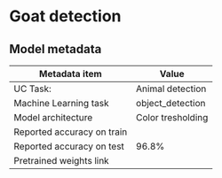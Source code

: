 # Goat detection

## Model metadata

| Metadata item | Value |
| ---- | ---- | 
| UC Task: | Animal detection |
| Machine Learning task | object_detection |
| Model architecture | Color tresholding |
| Reported accuracy on train |  |
| Reported accuracy on test | 96.8% |
| Pretrained weights link | |


